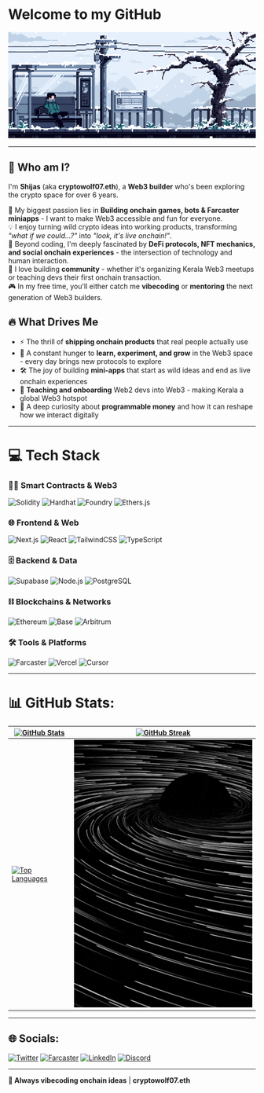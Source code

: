 # Welcome to my GitHub


![PixeLɑnd](assets/PixeLɑnd%20◇.gif)

---

## 🌌 Who am I?

I'm **Shijas** (aka **cryptowolf07.eth**), a **Web3 builder** who's been exploring the crypto space for over 6 years.

🚀 My biggest passion lies in **Building onchain games, bots & Farcaster miniapps** - I want to make Web3 accessible and fun for everyone.  
💡 I enjoy turning wild crypto ideas into working products, transforming _"what if we could...?"_ into _"look, it's live onchain!"_.  
🌠 Beyond coding, I'm deeply fascinated by **DeFi protocols, NFT mechanics, and social onchain experiences** \- the intersection of technology and human interaction.  
📖 I love building **community** - whether it's organizing Kerala Web3 meetups or teaching devs their first onchain transaction.  
🎮 In my free time, you'll either catch me **vibecoding** or **mentoring** the next generation of Web3 builders.

## 🔥 What Drives Me

* ⚡ The thrill of **shipping onchain products** that real people actually use
* 🌱 A constant hunger to **learn, experiment, and grow** in the Web3 space - every day brings new protocols to explore
* 🛠️ The joy of building **mini-apps** that start as wild ideas and end as live onchain experiences
* 🤝 **Teaching and onboarding** Web2 devs into Web3 - making Kerala a global Web3 hotspot
* 🌌 A deep curiosity about **programmable money** and how it can reshape how we interact digitally

---

# 💻 Tech Stack

### 🧑‍💻 Smart Contracts & Web3

![Solidity](https://img.shields.io/badge/Solidity-363636?logo=solidity&logoColor=white)
![Hardhat](https://img.shields.io/badge/Hardhat-F7DF1E?logo=hardhat&logoColor=000)
![Foundry](https://img.shields.io/badge/Foundry-111111?logo=forge&logoColor=white)
![Ethers.js](https://img.shields.io/badge/Ethers.js-2536EB?logo=ethereum&logoColor=white)

### 🌐 Frontend & Web

![Next.js](https://img.shields.io/badge/Next.js-000000?logo=nextdotjs&logoColor=white)
![React](https://img.shields.io/badge/React-61DAFB?logo=react&logoColor=white)
![TailwindCSS](https://img.shields.io/badge/Tailwind-06B6D4?logo=tailwindcss&logoColor=white)
![TypeScript](https://img.shields.io/badge/TypeScript-3178C6?logo=typescript&logoColor=white)

### 🗄️ Backend & Data

![Supabase](https://img.shields.io/badge/Supabase-3ECF8E?logo=supabase&logoColor=white)
![Node.js](https://img.shields.io/badge/Node.js-339933?logo=nodedotjs&logoColor=white)
![PostgreSQL](https://img.shields.io/badge/PostgreSQL-316192?logo=postgresql&logoColor=white)

### ⛓️ Blockchains & Networks

![Ethereum](https://img.shields.io/badge/Ethereum-627EEA?logo=ethereum&logoColor=white)
![Base](https://img.shields.io/badge/Base-0052FF?logo=coinbase&logoColor=white)
![Arbitrum](https://img.shields.io/badge/Arbitrum-2D374B?logo=arbitrum&logoColor=white)

### 🛠️ Tools & Platforms

![Farcaster](https://img.shields.io/badge/Farcaster-6F3AFF?logoColor=white)
![Vercel](https://img.shields.io/badge/Vercel-000000?logo=vercel&logoColor=white)
![Cursor](https://img.shields.io/badge/Cursor-000000?logo=cursor&logoColor=white)

---

# 📊 GitHub Stats:

| [![GitHub Stats](https://github-readme-stats.vercel.app/api?username=Shijas786&theme=gotham&hide_border=false&include_all_commits=true&count_private=true)](https://github.com/Shijas786) | [![GitHub Streak](https://streak-stats.demolab.com?user=Shijas786&theme=gotham&hide_border=false)](https://github.com/Shijas786) |
| ------------------------------------------------------------------------------------------------------------------------------------------------------------------------------------------------- | --------------------------------------------------------------------------------------------------------------------------------- |
| [![Top Languages](https://github-readme-stats.vercel.app/api/top-langs/?username=Shijas786&theme=gotham&hide_border=false&include_all_commits=true&count_private=true&layout=compact)](https://github.com/Shijas786) | ![Blackhole](assets/blackhole.gif) |

---

## 🌐 Socials:

[![Twitter](https://img.shields.io/badge/Twitter-1DA1F2?logo=twitter&logoColor=white)](https://twitter.com/Shijas786)
[![Farcaster](https://img.shields.io/badge/Farcaster-6F3AFF?logoColor=white)](https://warpcast.com/cryptowolf07)
[![LinkedIn](https://img.shields.io/badge/LinkedIn-0077B5?logo=linkedin&logoColor=white)](https://linkedin.com/in/shijas786)
[![Discord](https://img.shields.io/badge/Discord-5865F2?logo=discord&logoColor=white)](https://discord.com/users/cryptowolf07#92901)

---

**🐺 Always vibecoding onchain ideas** | **cryptowolf07.eth**
